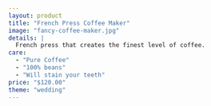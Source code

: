 ```yaml
---
layout: product
title: "French Press Coffee Maker"
image: "fancy-coffee-maker.jpg"
details: |
  French press that creates the finest level of coffee.
care:
  - "Pure Coffee"
  - "100% beans"
  - "Will stain your teeth"
price: "$120.00"
theme: "wedding"
---
```

